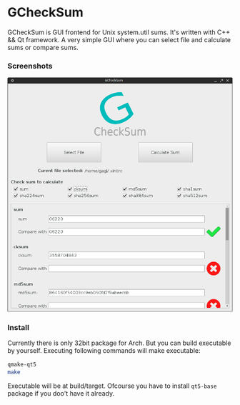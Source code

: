 # GCheckSum

GCheckSum is GUI frontend for Unix system.util sums. It's written with C++ && Qt framework.
A very simple GUI where you can select file and calculate sums or compare sums.

### Screenshots
![alt tag](screenshots/gchecksum-1.png)

### Install
Currently there is only 32bit package for Arch. But you can build executable by yourself.
Executing following commands will make executable:
```bash
qmake-qt5
make
```
Executable will be at build/target.
Ofcourse you have to install `qt5-base` package if you doo't have it already.



